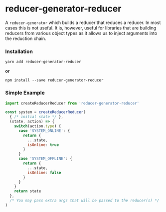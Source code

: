# reducer-generator-reducer

A `reducer-generator` which builds a reducer that reduces a reducer.  In most 
cases this is not useful.  It is, however, useful for libraries that are building 
reducers from various object types as it allows us to inject arguments into the 
reduction chain.

### Installation

```
yarn add reducer-generator-reducer
```

**or**

```
npm install --save reducer-generator-reducer
```

### Simple Example

```js
import createReducerReducer from 'reducer-generator-reducer'

const system = createReducerReducer(
  { /* initial state */ },
  (state, action) => {
    switch(action.type) {
      case 'SYSTEM_ONLINE': {
        return {
          ...state,
          isOnline: true
        }
      }
      case 'SYSTEM_OFFLINE': {
        return {
          ...state,
          isOnline: false
        }
      }
    }
    return state
  }, 
  /* You may pass extra args that will be passed to the reducer(s) */ 
)
```